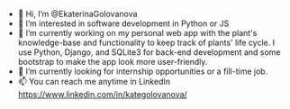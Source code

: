 - 👋 Hi, I’m @EkaterinaGolovanova
- 👀 I’m interested in software development in Python or JS
- 🌱 I’m currently working on my personal web app with the plant's knowledge-base and functionality to keep track of plants' life cycle. I use Python, Django, and SQLite3 for back-end development and some bootstrap to make the app look more user-friendly. 
- 💞️ I’m currently looking for internship opportunities or a fill-time job.
- 📫 You can reach me anytime in LinkedIn https://www.linkedin.com/in/kategolovanova/

<!---
EkaterinaGolovanova/EkaterinaGolovanova is a ✨ special ✨ repository because its `README.md` (this file) appears on your GitHub profile.
You can click the Preview link to take a look at your changes.
--->
